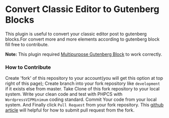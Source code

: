 # Convert Classic Editor to Gutenberg Blocks

This plugin is useful to convert your classic editor post to gutenberg blocks.For convert more and more elements according to gutenberg block fill free to contribute.

**Note:** This plugin required [Multipurpose Gutenberg Block](https://wordpress.org/plugins/multipurpose-block/) to work correctly.

### How to Contribute

Create 'fork' of this repository to your account(you will get this option at top right of this page);
Create branch into your fork repository like `development` if it exists else from master.
Take Clone of this fork repository to your local system.
Write your clean code and test with PHPCS with `WordpressVIPMinimum` coding standard.
Commit Your code from your local system. 
And Finally click `Pull Request` from your fork repository.
This [github article](https://help.github.com/en/articles/creating-a-pull-request-from-a-fork) will helpful for how to submit pull request from the fork.
